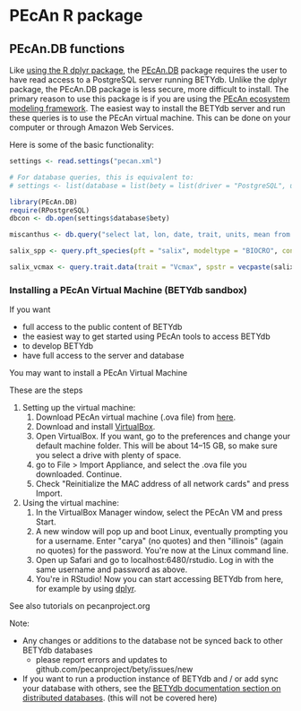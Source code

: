 # PEcAn R package


## PEcAn.DB functions

Like [using the R dplyr package](r_dplyr_package.md), the [PEcAn.DB](https://github.com/PecanProject/pecan/tree/master/db) package requires the user to have read access to a PostgreSQL server running BETYdb. 
Unlike the dplyr package, the PEcAn.DB package is less secure, more difficult to install.
The primary reason to use this package is if you are using the [PEcAn ecosystem modeling framework](https://pecanproject.org).
The easiest way to install the BETYdb server and run these queries is to use the PEcAn virtual machine. 
This can be done on your computer or through Amazon Web Services.

Here is some of the basic functionality:

```r
settings <- read.settings("pecan.xml")

# For database queries, this is equivalent to:
# settings <- list(database = list(bety = list(driver = "PostgreSQL", user = "bety", dbname = "bety", password = "bety")))

library(PEcAn.DB)
require(RPostgreSQL)
dbcon <- db.open(settings$database$bety)

miscanthus <- db.query("select lat, lon, date, trait, units, mean from traits_and_yields_view where genus = 'Miscanthus';", con = dbcon)

salix_spp <- query.pft_species(pft = "salix", modeltype = "BIOCRO", con = dbcon)

salix_vcmax <- query.trait.data(trait = "Vcmax", spstr = vecpaste(salix_spp$id), con = dbcon)
```

### Installing a PEcAn Virtual Machine (BETYdb sandbox)

If you want

* full access to the public content of BETYdb
* the easiest way to get started using PEcAn tools to access BETYdb
* to develop BETYdb 
* have full access to the server and database

You may want to install a PEcAn Virtual Machine

These are the steps 

1. Setting up the virtual machine:
   1. Download PEcAn virtual machine (.ova file) from [here](https://opensource.ncsa.illinois.edu/projects/artifacts.php?key=PECAN).
   1. Download and install [VirtualBox](https://www.virtualbox.org/wiki/Downloads).
   1. Open VirtualBox. If you want, go to the preferences and change your default machine folder. This will be about 14–15 GB, so make sure you select a drive with plenty of space.
   1. go to File > Import Appliance, and select the .ova file you downloaded. Continue.
   1. Check "Reinitialize the MAC address of all network cards" and press Import.
1. Using the virtual machine:
   1. In the VirtualBox Manager window, select the PEcAn VM and press Start.
   1. A new window will pop up and boot Linux, eventually prompting you for a username. Enter "carya" (no quotes) and then "illinois" (again no quotes) for the password. You're now at the Linux command line.
   1. Open up Safari and go to localhost:6480/rstudio. Log in with the same username and password as above.
   1. You're in RStudio! Now you can start accessing BETYdb from here, for example by using [dplyr](https://pecan.gitbooks.io/betydb-data-access/content/r_dplyr_package.html).
   
See also tutorials on pecanproject.org 

Note:

* Any changes or additions to the database not be synced back to other BETYdb databases
   * please report errors and updates to github.com/pecanproject/bety/issues/new
* If you want to run a production instance of BETYdb and / or add sync your database with others, see the [BETYdb documentation section on distributed databases](https://pecan.gitbooks.io/betydb-documentation/content/distributed_betydb.html). (this will not be covered here)
